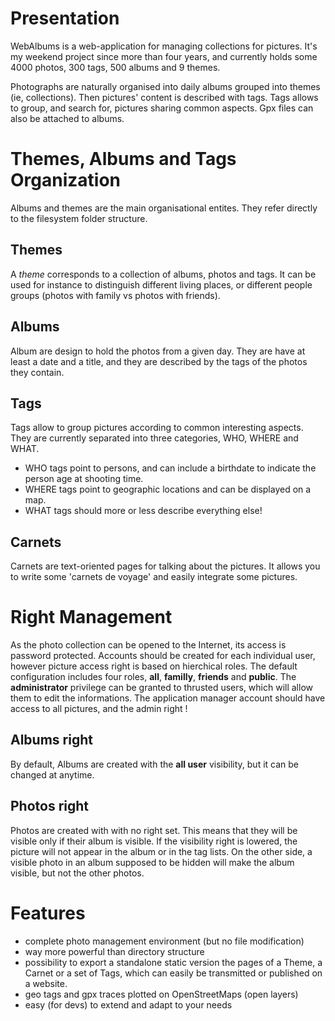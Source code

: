 Presentation
============

WebAlbums is a web-application for managing collections for
pictures. It's my weekend project since more than four years, and
currently holds some 4000 photos, 300 tags, 500 albums and 9 themes.

Photographs are naturally organised into daily albums grouped into
themes (ie, collections). Then pictures' content is described with
tags.  Tags allows to group, and search for, pictures sharing common
aspects. Gpx files can also be attached to albums.


Themes, Albums and Tags Organization
====================================

Albums and themes are the main organisational entites. They refer
directly to the filesystem folder structure.

Themes
------

A *theme* corresponds to a collection of albums, photos and tags. It
can be used for instance to distinguish different living places, or
different people groups (photos with family vs photos with friends).

Albums
------

Album are design to hold the photos from a given day. They are have at least a date and a title, and they are described by the tags of the photos they contain.

Tags
----

Tags allow to group pictures according to common interesting
aspects. They are currently separated into three categories, WHO,
WHERE and WHAT.

 - WHO tags point to persons, and can include a birthdate to indicate
   the person age at shooting time.
 - WHERE tags point to geographic locations and can be displayed on a
   map.
 - WHAT tags should more or less describe everything else!

Carnets
-------

Carnets are text-oriented pages for talking about the pictures. It
allows you to write some 'carnets de voyage' and easily integrate some
pictures.

Right Management
================

As the photo collection can be opened to the Internet, its access is
password protected. Accounts should be created for each individual
user, however picture access right is based on hierchical roles. The
default configuration includes four roles, **all**, **familly**,
**friends** and **public**. The **administrator** privilege can be
granted to thrusted users, which will allow them to edit the
informations. The application manager account should have access to
all pictures, and the admin right !

Albums right
------------

By default, Albums are created with the **all user** visibility, but
it can be changed at anytime.

Photos right
------------

Photos are created with with no right set. This means that they will
be visible only if their album is visible.  If the visibility right is
lowered, the picture will not appear in the album or in the tag
lists. On the other side, a visible photo in an album supposed to be
hidden will make the album visible, but not the other photos.

Features
========

- complete photo management environment (but no file modification)
- way more powerful than directory structure
- possibility to export a standalone static version the pages of a
  Theme, a Carnet or a set of Tags, which can easily be transmitted or
  published on a website.
- geo tags and gpx traces plotted on OpenStreetMaps (open layers)
- easy (for devs) to extend and adapt to your needs
 
